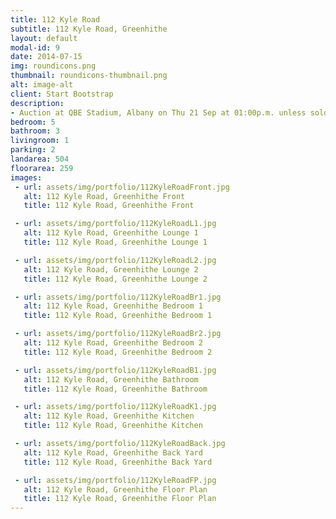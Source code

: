 ```yaml
---
title: 112 Kyle Road
subtitle: 112 Kyle Road, Greenhithe
layout: default
modal-id: 9
date: 2014-07-15
img: roundicons.png
thumbnail: roundicons-thumbnail.png
alt: image-alt
client: Start Bootstrap
description:
- Auction at QBE Stadium, Albany on Thu 21 Sep at 01:00p.m. unless sold prior.
bedroom: 5
bathroom: 3
livingroom: 1
parking: 2
landarea: 504
floorarea: 259
images:
 - url: assets/img/portfolio/112KyleRoadFront.jpg
   alt: 112 Kyle Road, Greenhithe Front
   title: 112 Kyle Road, Greenhithe Front

 - url: assets/img/portfolio/112KyleRoadL1.jpg
   alt: 112 Kyle Road, Greenhithe Lounge 1
   title: 112 Kyle Road, Greenhithe Lounge 1

 - url: assets/img/portfolio/112KyleRoadL2.jpg
   alt: 112 Kyle Road, Greenhithe Lounge 2
   title: 112 Kyle Road, Greenhithe Lounge 2

 - url: assets/img/portfolio/112KyleRoadBr1.jpg
   alt: 112 Kyle Road, Greenhithe Bedroom 1
   title: 112 Kyle Road, Greenhithe Bedroom 1

 - url: assets/img/portfolio/112KyleRoadBr2.jpg
   alt: 112 Kyle Road, Greenhithe Bedroom 2
   title: 112 Kyle Road, Greenhithe Bedroom 2

 - url: assets/img/portfolio/112KyleRoadB1.jpg
   alt: 112 Kyle Road, Greenhithe Bathroom
   title: 112 Kyle Road, Greenhithe Bathroom

 - url: assets/img/portfolio/112KyleRoadK1.jpg
   alt: 112 Kyle Road, Greenhithe Kitchen
   title: 112 Kyle Road, Greenhithe Kitchen

 - url: assets/img/portfolio/112KyleRoadBack.jpg
   alt: 112 Kyle Road, Greenhithe Back Yard
   title: 112 Kyle Road, Greenhithe Back Yard

 - url: assets/img/portfolio/112KyleRoadFP.jpg
   alt: 112 Kyle Road, Greenhithe Floor Plan
   title: 112 Kyle Road, Greenhithe Floor Plan
---
```

